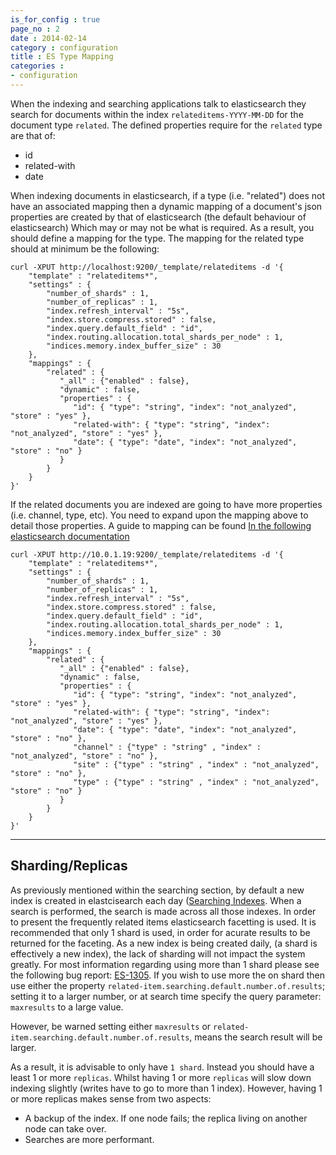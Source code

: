 ```yaml
---
is_for_config : true
page_no : 2
date : 2014-02-14
category : configuration
title : ES Type Mapping
categories : 
- configuration
---
```


When the indexing and searching applications talk to elasticsearch they search for documents within the index `relateditems-YYYY-MM-DD` for the document type `related`.  The defined properties require for the `related` type are that of: 

* id 
* related-with
* date

When indexing documents in elasticsearch, if a type (i.e. "related") does not have an associated mapping then a dynamic mapping of a document's json properties are created by that of elasticsearch (the default behaviour of elasticsearch)    Which may or may not be what is required.  As a result, you should define a mapping for the type.  The mapping for the related type should at minimum be the following:

    curl -XPUT http://localhost:9200/_template/relateditems -d '{
        "template" : "relateditems*",
        "settings" : {
            "number_of_shards" : 1,
            "number_of_replicas" : 1,
            "index.refresh_interval" : "5s",
            "index.store.compress.stored" : false,
            "index.query.default_field" : "id",
            "index.routing.allocation.total_shards_per_node" : 1,
            "indices.memory.index_buffer_size" : 30
        },
        "mappings" : {
            "related" : {
               "_all" : {"enabled" : false},
               "dynamic" : false,
               "properties" : {
                  "id": { "type": "string", "index": "not_analyzed", "store" : "yes" },
                  "related-with": { "type": "string", "index": "not_analyzed", "store" : "yes" },
                  "date": { "type": "date", "index": "not_analyzed", "store" : "no" }
               }
            }
        }
    }'

If the related documents you are indexed are going to have more properties (i.e. channel, type, etc).  You need to expand upon the mapping above to detail those properties.  A guide to mapping can be found [In the following elasticsearch documentation](http://www.elasticsearch.org/guide/en/elasticsearch/reference/current/mapping-core-types.html)

    curl -XPUT http://10.0.1.19:9200/_template/relateditems -d '{
        "template" : "relateditems*",
        "settings" : {
            "number_of_shards" : 1,
            "number_of_replicas" : 1,
            "index.refresh_interval" : "5s",
            "index.store.compress.stored" : false,
            "index.query.default_field" : "id",
            "index.routing.allocation.total_shards_per_node" : 1,
            "indices.memory.index_buffer_size" : 30
        },
        "mappings" : {
            "related" : {
               "_all" : {"enabled" : false},
               "dynamic" : false,
               "properties" : {
                  "id": { "type": "string", "index": "not_analyzed", "store" : "yes" },
                  "related-with": { "type": "string", "index": "not_analyzed", "store" : "yes" },
                  "date": { "type": "date", "index": "not_analyzed", "store" : "no" },
                  "channel" : {"type" : "string" , "index" : "not_analyzed", "store" : "no" },
                  "site" : {"type" : "string" , "index" : "not_analyzed", "store" : "no" },
                  "type" : {"type" : "string" , "index" : "not_analyzed", "store" : "no" }
               }
            }
        }
    }'

----

## Sharding/Replicas ##

As previously mentioned within the searching section, by default a new index is created in elastcisearch each day ([Searching Indexes]({{site.baseurl}}/searching/searching4/).
When a search is performed, the search is made across all those indexes.  In order to present the frequently related items elasticsearch facetting is used.  It is recommended
that only 1 shard is used, in order for acurate results to be returned for the faceting.  As a new index is being created daily, (a shard is effectively a new index), the lack of
sharding will not impact the system greatly.  For most information regarding using more than 1 shard please see the following bug report: [ES-1305](https://github.com/elasticsearch/elasticsearch/issues/1305).
If you wish to use more the on shard then use either the property `related-item.searching.default.number.of.results`; setting it to a larger number, or at search time specify the query parameter: `maxresults` to a large value.

However, be warned setting either `maxresults` or `related-item.searching.default.number.of.results`, means the search result will be larger.

As a result, it is advisable to only have `1 shard`.  Instead you should have a least 1 or more `replicas`.  Whilst having 1 or more `replicas` will slow down indexing slightly (writes have to go to more than 1 index).  However, having 1 or more replicas makes sense from two aspects:

* A backup of the index.  If one node fails; the replica living on another node can take over. 
* Searches are more performant.
